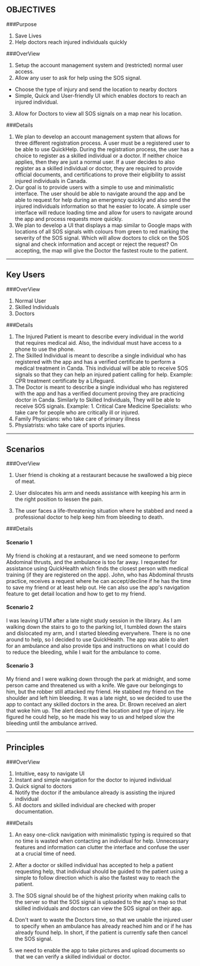 OBJECTIVES
----------
###Purpose 
1. Save Lives 
2. Help doctors reach injured individuals quickly

###OverView
1. Setup the account management system and (restricted) normal user access. 
2. Allow any user to ask for help using the SOS signal. 
- Choose the type of injury and send the location to nearby doctors 
- Simple, Quick and User-friendly UI which enables doctors to reach an injured individual. 
3. Allow for Doctors to view all SOS signals on a map near his location.   

###Details
1. We plan to develop an account management system that allows for three different registration process. A user must be a registered user to be able to use QuickHelp. During the registration process, the user has a choice to register as a skilled individual or a doctor. If neither choice applies, then they are just a normal user. If a user decides to also register as a skilled individual or doctor, they are required to provide official documents, and certifications to prove their eligibility to assist injured individuals in Canada. 
2. Our goal is to provide users with a simple to use and minimalistic interface. The user should be able to navigate around the app and be able to request for help during an emergency quickly and also send the injured individuals information so that he easier to locate. A simple user interface will reduce loading time and allow for users to navigate around the app and process requests more quickly.
3. We plan to develop a UI that displays a map similar to Google maps with locations of all SOS signals with colours from green to red marking the severity of the SOS signal. Which will allow doctors to click on the SOS signal and check information and accept or reject the request? On accepting, the map will give the Doctor the fastest route to the patient. 

---
Key Users
---------
###OverView
1. Normal User
2. Skilled Individuals
3. Doctors

###Details
1.  The Injured Patient is meant to describe every individual in the world that requires medical aid. Also, the individual must have access to a phone to use the phone. 
2.  The Skilled Individual is meant to describe a single individual who has registered with the app and has a verified certificate to perform a medical treatment in Canda. This individual will be able to receive SOS signals so that they can help an injured patient calling for help. 
Example: CPR treatment certificate by a Lifeguard. 
3. The Doctor is meant to describe a single individual who has registered with the app and has a verified document proving they are practicing doctor in Canda. Similarly to Skilled Individuals, They will be able to receive SOS signals. 
Example: 1. Critical Care Medicine Specialists: who take care for people who are critically ill or injured. 
2. Family Physicians: who take care of primary illness 
3. Physiatrists: who take care of sports injuries. 

---
Scenarios
---------
###OverView
1. User friend is choking at a restaurant because he swallowed a big piece of meat.

2.  User dislocates his arm and needs assistance with keeping his arm in the right position to lessen the pain.

3.  The user faces a life-threatening situation where he stabbed and need a professional doctor to help keep him from bleeding to death.  

###Details
#### Scenario 1

My friend is choking at a restaurant, and we need someone to perform Abdominal thrusts, and the ambulance is too far away. I requested for assistance using QuickHealth which finds the closest person with medical training (if they are registered on the app). John, who has Abdominal thrusts practice, receives a request where he can accept/decline if he has the time to save my friend or at least help out. He can also use the app's navigation feature to get detail location and how to get to my friend.

#### Scenario 2 

I was leaving UTM after a late night study session in the library. As I am walking down the stairs to go to the parking lot, I tumbled down the stairs and dislocated my arm, and I started bleeding everywhere. There is no one around to help, so I decided to use QuickHealth. The app was able to alert for an ambulance and also provide tips and instructions on what I could do to reduce the bleeding, while I wait for the ambulance to come. 

#### Scenario 3

My friend and I were walking down through the park at midnight, and some person came and threatened us with a knife. We gave our belongings to him, but the robber still attacked my friend. He stabbed my friend on the shoulder and left him bleeding. It was a late night, so we decided to use the app to contact any skilled doctors in the area. Dr. Brown received an alert that woke him up. The alert described the location and type of injury. He figured he could help, so he made his way to us and helped slow the bleeding until the ambulance arrived. 


---
Principles
---------
###OverView
1. Intuitive, easy to navigate UI
2. Instant and simple navigation for the doctor to injured individual 
3. Quick signal to doctors
4. Notify the doctor if the ambulance already is assisting the injured individual 
5. All doctors and skilled individual are checked with proper documentation.


###Details

1. An easy one-click navigation with minimalistic typing is required so that no time is wasted when contacting an individual for help.  Unnecessary features and information can clutter the interface and confuse the user at a crucial time of need.

2. After a doctor or skilled individual has accepted to help a patient requesting help, that individual should be guided to the patient using a simple to follow direction which is also the fastest way to reach the patient. 

3. The SOS signal should be of the highest priority when making calls to the server so that the SOS signal is uploaded to the app's map so that skilled individuals and doctors can view the SOS signal on their app. 

4. Don't want to waste the Doctors time, so that we unable the injured user to specify when an ambulance has already reached him and or if he has already found help. In short, if the patient is currently safe then cancel the SOS signal. 

5. we need to enable the app to take pictures and upload documents so that we can verify a skilled individual or doctor. 











